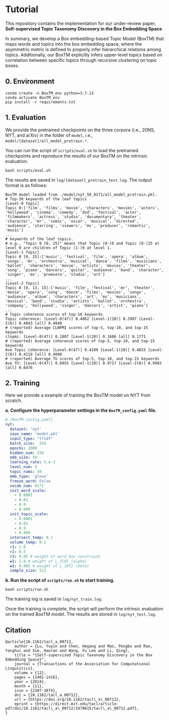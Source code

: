 # Tutorial

This repository contains the implementation for our under-review paper, **Self-supervised Topic Taxonomy Discovery in the Box Embedding Space**.

In summary, we develop a Box embedding-based Topic Model (BoxTM) that maps words and topics into the box embedding space, where the asymmetric metric is defined to properly infer hierarchical relations among topics. Additionally, our BoxTM explicitly infers upper-level topics based on correlation between specific topics through recursive clustering on topic boxes.



## 0. Environment

```
conda create -n BoxTM_env python=3.7.13
conda activate BoxTM_env
pip install -r requirements.txt
```



## 1. Evaluation

We provide the pretrained checkpoints on the three corpora (i.e., 20NS, NYT, and arXiv) in the folder of `model`, i.e., `model/[dataset]/all_model_pretrain.*`.

You can run the script of `scripts/eval.sh` to load the pretrained checkpoints and  reproduce the results of our BoxTM on the intrinsic evaluation.

```
bash scripts/eval.sh
```

The results are saved in `log/[dataset]_pretrain_test.log`. The output format is as follows:

```
BoxTM model loaded from ./model/nyt_50_8171/all_model_pretrain.pkl.
# Top-30 keywords of the leaf topics
[Level-0 Topic]
Topic 0:['film', 'films', 'movie', 'characters', 'movies', 'actors', 'hollywood', 'cinema', 'comedy', 'dvd', 'festival', 'actor', 'filmmakers', 'actress', 'studio', 'documentary', 'theater', 'character', 'mr', 'comic', 'oscar', 'musical', 'directed', 'audience', 'starring', 'viewers', 'ms', 'producer', 'romantic', 'music']
...
# keywords of the leaf topics.
# e.g., "Topic 0 [0, 25]" means that Topic (0-)0 and Topic (0-)25 at level 0 are children of Topic (1-)0 at level 1.
[Level-1 Topic]
Topic 0 [0, 25]:['music', 'festival', 'film', 'opera', 'album', 'songs', 'mr', 'orchestra', 'musical', 'dance', 'films', 'musicians', 'ballet', 'characters', 'movie', 'artists', 'movies', 'theater', 'song', 'piano', 'dancers', 'guitar', 'audience', 'band', 'character', 'singer', 'ms', 'premiere', 'studio', 'art']
...
[Level-2 Topic]
Topic 0 [0, 13, 15]:['music', 'film', 'festival', 'mr', 'theater', 'movie', 'opera', 'song', 'dance', 'films', 'movies', 'songs', 'audience', 'album', 'characters', 'art', 'ms', 'musicians', 'musical', 'band', 'studio', 'artists', 'ballet', 'orchestra', 'company', 'hollywood', 'singer', 'dancers', 'artist', 'piano']
...
# Topic coherence scores of top-10 keywords
Topic coherence: [Level-0(47)] 0.4062 [Level-1(20)] 0.3987 [Level-2(8)] 0.4043 [all] 0.4040
# (reported) Average CLNPMI scores of top-5, top-10, and top-15 keywords
clnpmi: [Level-0(47)] 0.1807 [Level-1(20)] 0.1686 [all] 0.1771
# (reported) Average coherence scores of top-5, top-10, and top-15 keywords
Ave Topic coherence: [Level-0(47)] 0.4109 [Level-1(20)] 0.4033 [Level-2(8)] 0.4119 [all] 0.4090
# (reported) Average TU scores of top-5, top-10, and top-15 keywords
Ave TU: [Level-0(47)] 0.8955 [Level-1(20)] 0.9717 [Level-2(8)] 0.9903 [all] 0.6476
```



## 2. Training

Here we provide a example of training the BoxTM model on NYT from scratch.

**a. Configure the hyperparameter settings in the `BoxTM_config.yaml` file.** 

```yaml
# [BoxTM_config.yaml]
nyt:
  dataset: 'nyt'
  save_name: 'model.pkl'
  input_type: "tfidf"
  batch_size:  256
  epochs: 2000
  hidden_num: 256
  emb_size: 50
  learning_rate: 5.e-3
  level_num: 3
  topic_nums: 50
  emb_type: 'glove'
  freeze_word: False
  vocab_num: 8171
  init_word_scale:
    - 0.0001
    - 0.01
    - 0.9
    - 0.999
  init_topic_scale:
    - 0.0001
    - 0.01
    - 0.9
    - 0.999
  intersect_temp: 0.1
  volume_temp: 0.1
  r1: 1.0
  r2: 0.5
  r3: 0.05 # weight of word box constraint
  w1: 3.0 # weight of L_{CO} (alpha)
  w2: 0.005 # weight of L_{HT} (beta)
  sample_size: 512
```



**b. Run the script of `scripts/run.sh` to start training.**

```
bash scripts/run.sh
```

The training log is saved in `log/nyt_train.log`.

Once the training is complete, the script will perform the intrinsic evaluation on the trained BoxTM model. The results are stored in `log/nyt_test.log`.



## Citation

```
@article{10.1162/tacl_a_00712,
    author = {Lu, Yuyin and Chen, Hegang and Mao, Pengbo and Rao, Yanghui and Xie, Haoran and Wang, Fu Lee and Li, Qing},
    title = "{Self-supervised Topic Taxonomy Discovery in the Box Embedding Space}",
    journal = {Transactions of the Association for Computational Linguistics},
    volume = {12},
    pages = {1401-1416},
    year = {2024},
    month = {11},
    issn = {2307-387X},
    doi = {10.1162/tacl_a_00712},
    url = {https://doi.org/10.1162/tacl\_a\_00712},
    eprint = {https://direct.mit.edu/tacl/article-pdf/doi/10.1162/tacl\_a\_00712/2478615/tacl\_a\_00712.pdf},
}
```

